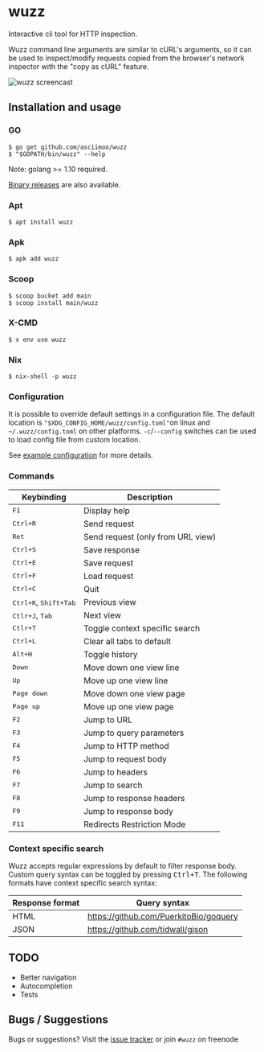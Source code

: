 # wuzz

Interactive cli tool for HTTP inspection.

Wuzz command line arguments are similar to cURL's arguments,
so it can be used to inspect/modify requests copied from the
browser's network inspector with the "copy as cURL" feature.

![wuzz screencast](docs/images/screencast.gif)


## Installation and usage

### GO

```
$ go get github.com/asciimoo/wuzz
$ "$GOPATH/bin/wuzz" --help
```

Note: golang >= 1.10 required.

[Binary releases](https://github.com/asciimoo/wuzz/releases) are also available.

### Apt

```
$ apt install wuzz
```

### Apk

```
$ apk add wuzz
```

### Scoop

```
$ scoop bucket add main
$ scoop install main/wuzz
```

### X-CMD

```
$ x env use wuzz
```

### Nix

```
$ nix-shell -p wuzz
```


### Configuration

It is possible to override default settings in a configuration file.
The default location is `"$XDG_CONFIG_HOME/wuzz/config.toml"`on linux
and `~/.wuzz/config.toml` on other platforms.
`-c`/`--config` switches can be used to load config file from custom location.

See [example configuration](sample-config.toml) for more details.


### Commands

Keybinding                              | Description
----------------------------------------|---------------------------------------
<kbd>F1</kbd>                           | Display help
<kbd>Ctrl+R</kbd>                       | Send request
<kbd>Ret</kbd>                          | Send request (only from URL view)
<kbd>Ctrl+S</kbd>                       | Save response
<kbd>Ctrl+E</kbd>                       | Save request
<kbd>Ctrl+F</kbd>                       | Load request
<kbd>Ctrl+C</kbd>                       | Quit
<kbd>Ctrl+K</kbd>, <kbd>Shift+Tab</kbd> | Previous view
<kbd>Ctlr+J</kbd>, <kbd>Tab</kbd>       | Next view
<kbd>Ctlr+T</kbd>                       | Toggle context specific search
<kbd>Ctrl+L</kbd>                       | Clear all tabs to default
<kbd>Alt+H</kbd>                        | Toggle history
<kbd>Down</kbd>                         | Move down one view line
<kbd>Up</kbd>                           | Move up one view line
<kbd>Page down</kbd>                    | Move down one view page
<kbd>Page up</kbd>                      | Move up one view page
<kbd>F2</kbd>                           | Jump to URL
<kbd>F3</kbd>                           | Jump to query parameters
<kbd>F4</kbd>                           | Jump to HTTP method
<kbd>F5</kbd>                           | Jump to request body
<kbd>F6</kbd>                           | Jump to headers
<kbd>F7</kbd>                           | Jump to search
<kbd>F8</kbd>                           | Jump to response headers
<kbd>F9</kbd>                           | Jump to response body
<kbd>F11</kbd>                          | Redirects Restriction Mode


### Context specific search

Wuzz accepts regular expressions by default to filter response body.
Custom query syntax can be toggled by pressing <kbd>Ctrl+T</kbd>.
The following formats have context specific search syntax:

Response format  | Query syntax
-----------------|----------------------------------------
HTML             | https://github.com/PuerkitoBio/goquery
JSON             | https://github.com/tidwall/gjson


## TODO

* Better navigation
* Autocompletion
* Tests


## Bugs / Suggestions

Bugs or suggestions? Visit the [issue tracker](https://github.com/asciimoo/wuzz/issues)
or join `#wuzz` on freenode
